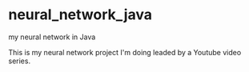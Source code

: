 # neural_network_java
my neural network in Java

This is my neural network project I'm doing leaded by a Youtube video series. 
